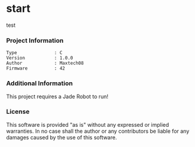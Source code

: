 start
================

test

### Project Information
```
Type              : C
Version           : 1.0.0
Author            : Maxtech08
Firmware          : 42
```

### Additional Information
This project requires a Jade Robot to run!

### License
This software is provided "as is" without any expressed or implied warranties.  In no case shall the author or any contributors be liable for any damages caused by the use of this software.

